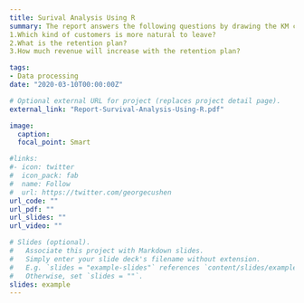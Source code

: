 ```yaml
---
title: Surival Analysis Using R
summary: The report answers the following questions by drawing the KM curves and revenue analysis,
1.Which kind of customers is more natural to leave?
2.What is the retention plan?
3.How much revenue will increase with the retention plan?

tags:
- Data processing
date: "2020-03-10T00:00:00Z"

# Optional external URL for project (replaces project detail page).
external_link: "Report-Survival-Analysis-Using-R.pdf"

image:
  caption: 
  focal_point: Smart

#links:
#- icon: twitter
#  icon_pack: fab
#  name: Follow
#  url: https://twitter.com/georgecushen
url_code: ""
url_pdf: ""
url_slides: ""
url_video: ""

# Slides (optional).
#   Associate this project with Markdown slides.
#   Simply enter your slide deck's filename without extension.
#   E.g. `slides = "example-slides"` references `content/slides/example-slides.md`.
#   Otherwise, set `slides = ""`.
slides: example
---
```

